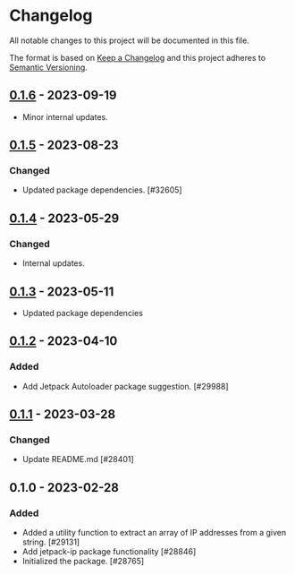 # Changelog

All notable changes to this project will be documented in this file.

The format is based on [Keep a Changelog](https://keepachangelog.com/en/1.0.0/)
and this project adheres to [Semantic Versioning](https://semver.org/spec/v2.0.0.html).

## [0.1.6] - 2023-09-19
- Minor internal updates.

## [0.1.5] - 2023-08-23
### Changed
- Updated package dependencies. [#32605]

## [0.1.4] - 2023-05-29
### Changed
- Internal updates.

## [0.1.3] - 2023-05-11

- Updated package dependencies

## [0.1.2] - 2023-04-10
### Added
- Add Jetpack Autoloader package suggestion. [#29988]

## [0.1.1] - 2023-03-28
### Changed
- Update README.md [#28401]

## 0.1.0 - 2023-02-28
### Added
- Added a utility function to extract an array of IP addresses from a given string. [#29131]
- Add jetpack-ip package functionality [#28846]
- Initialized the package. [#28765]

[0.1.6]: https://github.com/automattic/jetpack-ip/compare/v0.1.5...v0.1.6
[0.1.5]: https://github.com/automattic/jetpack-ip/compare/v0.1.4...v0.1.5
[0.1.4]: https://github.com/automattic/jetpack-ip/compare/v0.1.3...v0.1.4
[0.1.3]: https://github.com/automattic/jetpack-ip/compare/v0.1.2...v0.1.3
[0.1.2]: https://github.com/automattic/jetpack-ip/compare/v0.1.1...v0.1.2
[0.1.1]: https://github.com/automattic/jetpack-ip/compare/v0.1.0...v0.1.1
